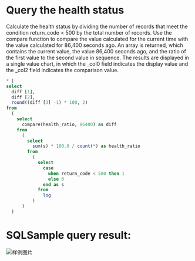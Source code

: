# Query the health status

Calculate the health status by dividing the number of records that meet the condition return_code < 500 by the total number of records.
Use the compare function to compare the value calculated for the current time with the value calculated for 86,400 seconds ago.
An array is returned, which contains the current value, the value 86,400 seconds ago, and the ratio of the first value to the second value in sequence.
The results are displayed in a single value chart, in which the \_col0 field indicates the display value and the \_col2 field indicates the comparison value.

```SQL
* |
select
  diff [1],
  diff [2],
  round((diff [3] -1) * 100, 2)
from
  (
    select
      compare(health_ratio, 86400) as diff
    from
      (
        select
          sum(s) * 100.0 / count(*) as health_ratio
        from
          (
            select
              case
                when return_code < 500 then 1
                else 0
              end as s
            from
              log
          )
      )
  )
```

# SQLSample query result:

![样例图片](http://slsconsole.oss-cn-hangzhou.aliyuncs.com/sql_sample/23%E5%81%A5%E5%BA%B7%E5%BA%A6.jpg)
